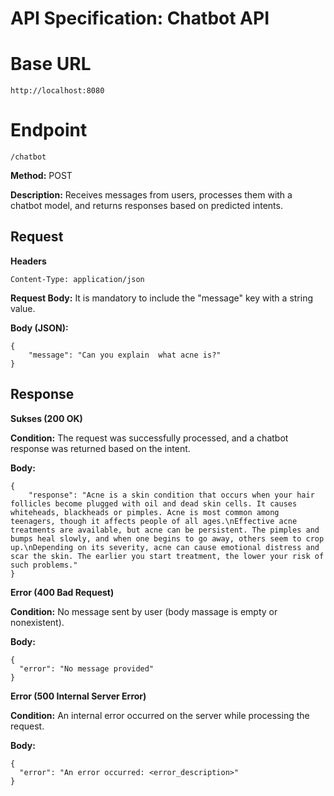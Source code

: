 # API Specification: Chatbot API

# Base URL
```
http://localhost:8080
```

# Endpoint
```
/chatbot
```

**Method:** POST

**Description:** 
Receives messages from users, processes them with a chatbot model, and returns responses based on predicted intents.

## Request
**Headers**
```
Content-Type: application/json
```

**Request Body:** 
It is mandatory to include the "message" key with a string value.

**Body (JSON):**
```
{
    "message": "Can you explain  what acne is?"
}
```

## Response
**Sukses (200 OK)**

**Condition:** 
The request was successfully processed, and a chatbot response was returned based on the intent.

**Body:**
```
{
    "response": "Acne is a skin condition that occurs when your hair follicles become plugged with oil and dead skin cells. It causes whiteheads, blackheads or pimples. Acne is most common among teenagers, though it affects people of all ages.\nEffective acne treatments are available, but acne can be persistent. The pimples and bumps heal slowly, and when one begins to go away, others seem to crop up.\nDepending on its severity, acne can cause emotional distress and scar the skin. The earlier you start treatment, the lower your risk of such problems."
}
```

**Error (400 Bad Request)**

**Condition:** 
No message sent by user (body massage is empty or nonexistent).

**Body:**
```
{
  "error": "No message provided"
}
```

**Error (500 Internal Server Error)**

**Condition:**
An internal error occurred on the server while processing the request.

**Body:**
```
{
  "error": "An error occurred: <error_description>"
}
```
